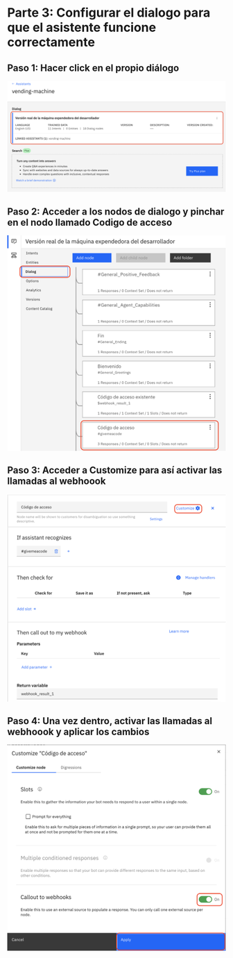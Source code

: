 # Parte 3: Configurar el dialogo para que el asistente funcione correctamente

## Paso 1: Hacer click en el propio diálogo

![Diálogo](../images/dialogo.png)


## Paso 2: Acceder a los nodos de dialogo y pinchar en el nodo llamado Codigo de acceso

![NodoCodigo](../images/nodoCodigo.png)


## Paso 3: Acceder a Customize para así activar las llamadas al webhoook

![Customize](../images/customize.png)

## Paso 4: Una vez dentro, activar las llamadas al webhoook y aplicar los cambios

![ActivarWebhook](../images/activarWebhook.png)





